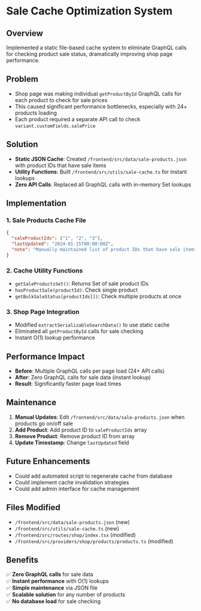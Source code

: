 # Sale Cache Optimization System

## Overview
Implemented a static file-based cache system to eliminate GraphQL calls for checking product sale status, dramatically improving shop page performance.

## Problem
- Shop page was making individual `getProductById` GraphQL calls for each product to check for sale prices
- This caused significant performance bottlenecks, especially with 24+ products loading
- Each product required a separate API call to check `variant.customFields.salePrice`

## Solution
- **Static JSON Cache**: Created `/frontend/src/data/sale-products.json` with product IDs that have sale items
- **Utility Functions**: Built `/frontend/src/utils/sale-cache.ts` for instant lookups
- **Zero API Calls**: Replaced all GraphQL calls with in-memory Set lookups

## Implementation

### 1. Sale Products Cache File
```json
{
  "saleProductIds": ["1", "2", "3"],
  "lastUpdated": "2024-01-15T00:00:00Z",
  "note": "Manually maintained list of product IDs that have sale items"
}
```

### 2. Cache Utility Functions
- `getSaleProductsSet()`: Returns Set of sale product IDs
- `hasProductSale(productId)`: Check single product
- `getBulkSaleStatus(productIds[])`: Check multiple products at once

### 3. Shop Page Integration
- Modified `extractSerializableSearchData()` to use static cache
- Eliminated all `getProductById` calls for sale checking
- Instant O(1) lookup performance

## Performance Impact
- **Before**: Multiple GraphQL calls per page load (24+ API calls)
- **After**: Zero GraphQL calls for sale data (instant lookup)
- **Result**: Significantly faster page load times

## Maintenance
1. **Manual Updates**: Edit `/frontend/src/data/sale-products.json` when products go on/off sale
2. **Add Product**: Add product ID to `saleProductIds` array
3. **Remove Product**: Remove product ID from array
4. **Update Timestamp**: Change `lastUpdated` field

## Future Enhancements
- Could add automated script to regenerate cache from database
- Could implement cache invalidation strategies
- Could add admin interface for cache management

## Files Modified
- `/frontend/src/data/sale-products.json` (new)
- `/frontend/src/utils/sale-cache.ts` (new)
- `/frontend/src/routes/shop/index.tsx` (modified)
- `/frontend/src/providers/shop/products/products.ts` (modified)

## Benefits
✅ **Zero GraphQL calls** for sale data  
✅ **Instant performance** with O(1) lookups  
✅ **Simple maintenance** via JSON file  
✅ **Scalable solution** for any number of products  
✅ **No database load** for sale checking